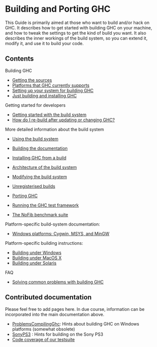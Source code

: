 # Building and Porting GHC



This Guide is primarily aimed at those who want to build and/or
hack on GHC.  It describes how to get started with building GHC on your
machine, and how to tweak the settings to get the kind of build you
want.  It also describes the inner workings of the build system, so you
can extend it, modify it, and use it to build your code.


## Contents



Building GHC


- [Getting the sources](building/getting-the-sources)
- [Platforms that GHC currently supports](platforms)
- [Setting up your system for building GHC](building/prerequisites)
- [Just building and installing GHC](building/quick-start)


Getting started for developers


- [Getting started with the build system](building/hacking)
- [How do I re-build after updating or changing GHC?](building/rebuilding)


More detailed information about the build system


- [Using the build system](building/using)
- [Building the documentation](building/docs)
- [Installing GHC from a build](building/installing)
- [Architecture of the build system](building/architecture)
- [Modifying the build system](building/modifying)

- [Unregisterised builds](building/unregisterised)
- [Porting GHC](building/porting)
- [Running the GHC test framework](building/running-tests)
- [The NoFib benchmark suite](building/running-no-fib)


Platform-specific build-system documentation:


- [Windows platforms: Cygwin, MSYS, and MinGW](building/platforms/windows)


Platform-specific building instructions:


- [Building under Windows](building/windows)
- [Building under MacOS X](building/mac-osx)
- [Building under Solaris](building/solaris)


FAQ


- [Solving common problems with building GHC](building/troubleshooting)

## Contributed documentation



Please feel free to add pages here.  In due course, information can be incorporated into the main documentation above.


- [ProblemsCompilingGhc](problems-compiling-ghc): Hints about building GHC on Windows platforms (somewhat obsolete)
- [SonyPS3](sony-p-s3) : Hints for building on the Sony PS3
- [Code coverage of our testsuite](ghc-coverage)

